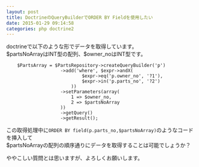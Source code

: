 ```yaml
---
layout: post
title: DoctrineのQueryBuilderでORDER BY Fieldを使用したい
date: 2015-01-29 09:14:58
categories: php doctrine2
---
```

<p>doctrineで以下のような形でデータを取得しています。<br>
$partsNoArrayはINT型の配列、$owner_noはINT型です。</p>

<pre><code>    $PartsArray = $PartsRepository-&gt;createQueryBuilder('p')
                    -&gt;add('where', $expr-&gt;andX(
                            $expr-&gt;eq('p.owner_no', '?1'),
                            $expr-&gt;in('p.parts_no', '?2')
                        ))
                    -&gt;setParameters(array(
                        1 =&gt; $owner_no,
                        2 =&gt; $partsNoArray
                    ))
                    -&gt;getQuery()
                    -&gt;getResult();
</code></pre>

<p>この取得処理中に<code>ORDER BY field(p.parts_no,$partsNoArray)</code>のようなコードを挿入して<br>
$partsNoArrayの配列の順序通りにデータを取得することは可能でしょうか？</p>

<p>ややこしい質問とは思いますが、よろしくお願いします。</p>

